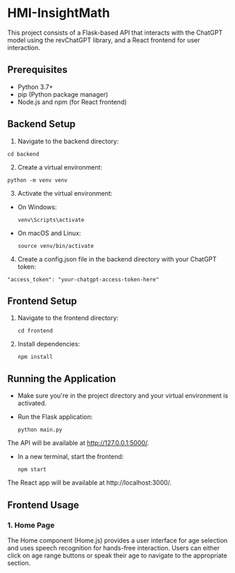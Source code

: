 # HMI-InsightMath
This project consists of a Flask-based API that interacts with the ChatGPT model using the revChatGPT library, and a React frontend for user interaction.

## Prerequisites

- Python 3.7+
- pip (Python package manager)
- Node.js and npm (for React frontend)

## Backend Setup

1. Navigate to the backend directory:
```
cd backend
```
2. Create a virtual environment:
```
python -m venv venv
```
3. Activate the virtual environment:

- On Windows:

  ```
  venv\Scripts\activate
  ```
- On macOS and Linux:
  ```
  source venv/bin/activate
  ```
4. Create a config.json file in the backend directory with your ChatGPT token:
  ```
  "access_token": "your-chatgpt-access-token-here"
  ``` 
## Frontend Setup

1. Navigate to the frontend directory:
   
   ```
   cd frontend
   ```
2. Install dependencies:
   
   ```
   npm install
   ```

## Running the Application

- Make sure you're in the project directory and your virtual environment is activated.
- Run the Flask application:
  
  ```
  python main.py
  ```
The API will be available at http://127.0.0.1:5000/.

- In a new terminal, start the frontend:
  
  ```
  npm start
  ```
The React app will be available at http://localhost:3000/.

## Frontend Usage

### 1. Home Page
The Home component (Home.js) provides a user interface for age selection and uses speech recognition for hands-free interaction. Users can either click on age range buttons or speak their age to navigate to the appropriate section.

